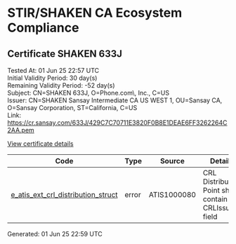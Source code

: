 # STIR/SHAKEN CA Ecosystem Compliance

## Certificate SHAKEN 633J

Tested At: 01 Jun 25 22:57 UTC\
Initial Validity Period: 30 day(s)\
Remaining Validity Period: -52 day(s)\
Subject: CN=SHAKEN 633J, O=Phone.com\\, Inc., C=US\
Issuer: CN=SHAKEN Sansay Intermediate CA US WEST 1, OU=Sansay CA, O=Sansay Corporation, ST=California, C=US\
Link: https://cr.sansay.com/633J/429C7C70711E3820F0B8E1DEAE6FF3262264C2AA.pem

[View certificate details](https://x509.io/?cert=MIICojCCAkegAwIBAgIUQpx8cHEeOCDwuOHerm%2FzJiJkwqowCgYIKoZIzj0EAwIwgYUxCzAJBgNVBAYTAlVTMRMwEQYDVQQIDApDYWxpZm9ybmlhMRswGQYDVQQKDBJTYW5zYXkgQ29ycG9yYXRpb24xEjAQBgNVBAsMCVNhbnNheSBDQTEwMC4GA1UEAwwnU0hBS0VOIFNhbnNheSBJbnRlcm1lZGlhdGUgQ0EgVVMgV0VTVCAxMB4XDTI1MDMxMTE0MTgwN1oXDTI1MDQxMDE0MTgwN1owPTELMAkGA1UEBhMCVVMxGDAWBgNVBAoMD1Bob25lLmNvbSwgSW5jLjEUMBIGA1UEAwwLU0hBS0VOIDYzM0owWTATBgcqhkjOPQIBBggqhkjOPQMBBwNCAASUy3PlxtQOXtSslJ44sx%2B5qOX%2F%2FtunV3mtR1NAHljOUWR6ikBTxFbpsnQ7CttOBVGsorFn7sWvF0IdgJX22jFdo4HbMIHYMBYGCCsGAQUFBwEaBAowCKAGFgQ2MzNKMBcGA1UdIAQQMA4wDAYKYIZIAYb%2FCQEBBDAdBgNVHQ4EFgQU1rik3e9fxE9k7bqD2CXSeJBfX90wHwYDVR0jBBgwFoAUrNOT9UNDzAq%2BRVgXE32SfNzDAUYwRwYDVR0fBEAwPjA8oDqgOIY2aHR0cHM6Ly9hdXRoZW50aWNhdGUtYXBpLmljb25lY3Rpdi5jb20vZG93bmxvYWQvdjEvY3JsMAwGA1UdEwEB%2FwQCMAAwDgYDVR0PAQH%2FBAQDAgeAMAoGCCqGSM49BAMCA0kAMEYCIQDRH26ksCIY0XPZ%2Bf2dGxEkxW7h9U7wqMXM8WiOzlvJrwIhAPrPnZIxYF2F%2FsP%2FJtZP%2FBrFFA7KZ6m%2FoWxTygfY4BpQ)

| Code | Type | Source | Details |
|------|------|--------|---------|
| [e_atis_ext_crl_distribution_struct](../../ISSUES/e_atis_ext_crl_distribution_struct/README.md) | error | ATIS1000080 | CRL Distribution Point shall contain a CRLIssuer field |


Generated: 01 Jun 25 22:59 UTC